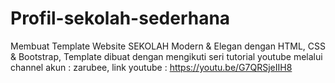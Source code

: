 # Profil-sekolah-sederhana
Membuat Template Website SEKOLAH Modern &amp; Elegan dengan HTML, CSS &amp; Bootstrap, 
Template dibuat dengan mengikuti seri tutorial youtube melalui channel akun : zarubee, link youtube : https://youtu.be/G7QRSjeIIH8
